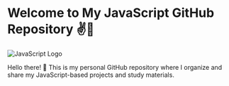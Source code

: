 # Welcome to My JavaScript GitHub Repository ✌️🫡

![JavaScript Logo](https://miro.medium.com/v2/resize:fit:828/format:webp/1*LyZcwuLWv2FArOumCxobpA.png)

Hello there! 👋 This is my personal GitHub repository where I organize and share my JavaScript-based projects and study materials.

